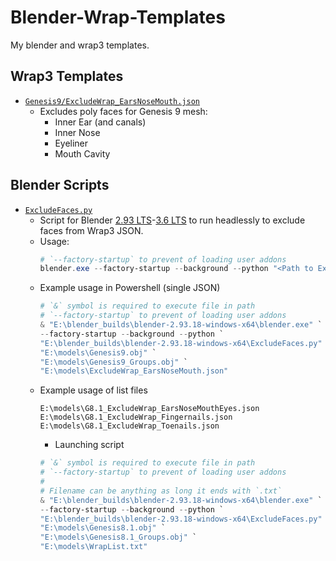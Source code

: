 # Blender-Wrap-Templates

My blender and wrap3 templates.

## Wrap3 Templates
- [`Genesis9/ExcludeWrap_EarsNoseMouth.json`](Genesis9/ExcludeWrap_EarsNoseMouth.json)
  - Excludes poly faces for Genesis 9 mesh:
    - Inner Ear (and canals)
    - Inner Nose
    - Eyeliner
    - Mouth Cavity

## Blender Scripts
- [`ExcludeFaces.py`](ExcludeFaces.py)
  - Script for Blender [2.93 LTS](https://download.blender.org/release/Blender2.93)-[3.6 LTS](https://download.blender.org/release/Blender3.6) to run headlessly to exclude faces from Wrap3 JSON.
  - Usage:
    ```powershell
    # `--factory-startup` to prevent of loading user addons
    blender.exe --factory-startup --background --python "<Path to ExcludeFaces.py>" -- "<input.obj> <output.obj> <faces.json or list.txt>"
    ```
  - Example usage in Powershell (single JSON)
    ```powershell
    # `&` symbol is required to execute file in path
    # `--factory-startup` to prevent of loading user addons
    & "E:\blender_builds\blender-2.93.18-windows-x64\blender.exe" `
    --factory-startup --background --python `
    "E:\blender_builds\blender-2.93.18-windows-x64\ExcludeFaces.py" -- `
    "E:\models\Genesis9.obj" `
    "E:\models\Genesis9_Groups.obj" `
    "E:\models\ExcludeWrap_EarsNoseMouth.json"
    ```
  - Example usage of list files
    ```
    E:\models\G8.1_ExcludeWrap_EarsNoseMouthEyes.json
    E:\models\G8.1_ExcludeWrap_Fingernails.json
    E:\models\G8.1_ExcludeWrap_Toenails.json
    ```
    - Launching script
    ```powershell
    # `&` symbol is required to execute file in path
    # `--factory-startup` to prevent of loading user addons
    #
    # Filename can be anything as long it ends with `.txt`
    & "E:\blender_builds\blender-2.93.18-windows-x64\blender.exe" `
    --factory-startup --background --python `
    "E:\blender_builds\blender-2.93.18-windows-x64\ExcludeFaces.py" -- `
    "E:\models\Genesis8.1.obj" `
    "E:\models\Genesis8.1_Groups.obj" `
    "E:\models\WrapList.txt"
    ```
